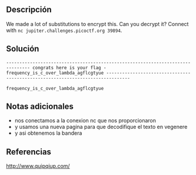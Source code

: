 ## Descripción
We made a lot of substitutions to encrypt this. Can you decrypt it? Connect with `nc jupiter.challenges.picoctf.org 39894`.
## Solución
```
------------------------------------------------------------------------------- congrats here is your flag - frequency_is_c_over_lambda_agflcgtyue -------------------------------------------------------------------------------

frequency_is_c_over_lambda_agflcgtyue
```
## Notas adicionales
+ nos conectamos a la conexion nc que nos proporcionaron
+ y usamos una nueva pagina para que decodifique el texto en vegenere
+ y asi obtenemos la bandera
## Referencias
http://www.quipqiup.com/
